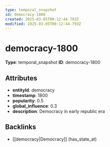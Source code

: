 ```yaml
---
type: temporal_snapshot
id: democracy-1800
created: 2025-03-05T00:12:44.793Z
modified: 2025-03-05T00:12:44.793Z
---
```


# democracy-1800

**Type**: temporal_snapshot
**ID**: democracy-1800

## Attributes

- **entityId**: democracy
- **timestamp**: 1800
- **popularity**: 0.5
- **global_influence**: 0.3
- **description**: Democracy in early republic era

## Backlinks

- [[democracy|Democracy]] (has_state_at)

